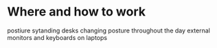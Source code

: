 # Where and how to work

postiure
sytanding desks
changing posture throughout the day
external monitors and keyboards on laptops
